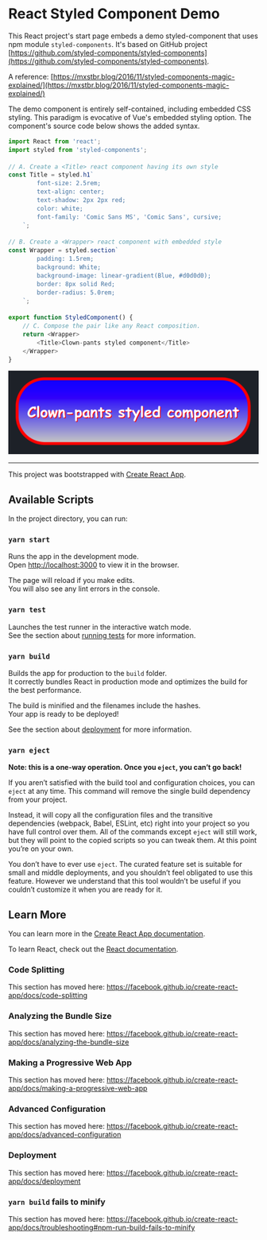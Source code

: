 # React Styled Component Demo
This React project's start page embeds a demo styled-component 
that uses npm module `styled-components`. It's based on GitHub project
[https://github.com/styled-components/styled-components](https://github.com/styled-components/styled-components).

A reference: [https://mxstbr.blog/2016/11/styled-components-magic-explained/](https://mxstbr.blog/2016/11/styled-components-magic-explained/)

The demo component is entirely self-contained, including embedded 
CSS styling. This paradigm is evocative of Vue's embedded
styling option. 
The component's source code below shows the added syntax.

```javascript
import React from 'react';
import styled from 'styled-components';

// A. Create a <Title> react component having its own style
const Title = styled.h1`
        font-size: 2.5rem;
        text-align: center;
        text-shadow: 2px 2px red;
        color: white;
        font-family: 'Comic Sans MS', 'Comic Sans', cursive;
    `;

// B. Create a <Wrapper> react component with embedded style
const Wrapper = styled.section`
        padding: 1.5rem;
        background: White;
        background-image: linear-gradient(Blue, #d0d0d0);
        border: 8px solid Red;
        border-radius: 5.0rem;
    `;

export function StyledComponent() {
    // C. Compose the pair like any React composition.
    return <Wrapper>
        <Title>Clown-pants styled component</Title>
    </Wrapper>
}
```
![doc/styled-component-eg.png](doc/styled-component-eg.png)

-------------
This project was bootstrapped with [Create React App](https://github.com/facebook/create-react-app).

## Available Scripts

In the project directory, you can run:

### `yarn start`

Runs the app in the development mode.<br />
Open [http://localhost:3000](http://localhost:3000) to view it in the browser.

The page will reload if you make edits.<br />
You will also see any lint errors in the console.

### `yarn test`

Launches the test runner in the interactive watch mode.<br />
See the section about [running tests](https://facebook.github.io/create-react-app/docs/running-tests) for more information.

### `yarn build`

Builds the app for production to the `build` folder.<br />
It correctly bundles React in production mode and optimizes the build for the best performance.

The build is minified and the filenames include the hashes.<br />
Your app is ready to be deployed!

See the section about [deployment](https://facebook.github.io/create-react-app/docs/deployment) for more information.

### `yarn eject`

**Note: this is a one-way operation. Once you `eject`, you can’t go back!**

If you aren’t satisfied with the build tool and configuration choices, you can `eject` at any time. This command will remove the single build dependency from your project.

Instead, it will copy all the configuration files and the transitive dependencies (webpack, Babel, ESLint, etc) right into your project so you have full control over them. All of the commands except `eject` will still work, but they will point to the copied scripts so you can tweak them. At this point you’re on your own.

You don’t have to ever use `eject`. The curated feature set is suitable for small and middle deployments, and you shouldn’t feel obligated to use this feature. However we understand that this tool wouldn’t be useful if you couldn’t customize it when you are ready for it.

## Learn More

You can learn more in the [Create React App documentation](https://facebook.github.io/create-react-app/docs/getting-started).

To learn React, check out the [React documentation](https://reactjs.org/).

### Code Splitting

This section has moved here: https://facebook.github.io/create-react-app/docs/code-splitting

### Analyzing the Bundle Size

This section has moved here: https://facebook.github.io/create-react-app/docs/analyzing-the-bundle-size

### Making a Progressive Web App

This section has moved here: https://facebook.github.io/create-react-app/docs/making-a-progressive-web-app

### Advanced Configuration

This section has moved here: https://facebook.github.io/create-react-app/docs/advanced-configuration

### Deployment

This section has moved here: https://facebook.github.io/create-react-app/docs/deployment

### `yarn build` fails to minify

This section has moved here: https://facebook.github.io/create-react-app/docs/troubleshooting#npm-run-build-fails-to-minify
